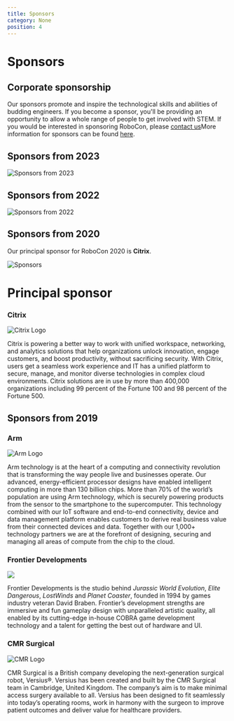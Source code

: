 ```yaml
---
title: Sponsors
category: None
position: 4
---
```

# Sponsors

## Corporate sponsorship

Our sponsors promote and inspire the technological skills and abilities of budding engineers. If you become a sponsor, you'll be providing an opportunity to allow a whole range of people to get involved with STEM. If you would be interested in sponsoring RoboCon, please [contact us](/about/contact.html)More information for sponsors can be found [here](/about/for-sponsors.html).

## S﻿ponsors from 2023

![Sponsors from 2023](/images/sponsors-2023.png)

## Sponsors from 2022

![Sponsors from 2022](/images/logos2.png)

## Sponsors from 2020

Our principal sponsor for RoboCon 2020 is **Citrix**.

![Sponsors](/images/sponsors.png)

# Principal sponsor

### Citrix

![Citrix Logo](/images/citrix-logo-black.jpg)

Citrix is powering a better way to work with unified workspace, networking, and analytics solutions that help organizations unlock innovation, engage customers, and boost productivity, without sacrificing security. With Citrix, users get a seamless work experience and IT has a unified platform to secure, manage, and monitor diverse technologies in complex cloud environments. Citrix solutions are in use by more than 400,000 organizations including 99 percent of the Fortune 100 and 98 percent of the Fortune 500.

## Sponsors from 2019

### Arm

![Arm Logo](/images/arm_logo_black_150lg.png)

Arm technology is at the heart of a computing and connectivity revolution that is transforming the way people live and businesses operate. Our advanced, energy-efficient processor designs have enabled intelligent computing in more than 130 billion chips. More than 70% of the world’s population are using Arm technology, which is securely powering products from the sensor to the smartphone to the supercomputer. This technology combined with our IoT software and end-to-end connectivity, device and data management platform enables customers to derive real business value from their connected devices and data. Together with our 1,000+ technology partners we are at the forefront of designing, securing and managing all areas of compute from the chip to the cloud.

### Frontier Developments

![](/images/frontier_developments.svg)

Frontier Developments is the studio behind *Jurassic World Evolution*, *Elite Dangerous*, *LostWinds* and *Planet Coaster*, founded in 1994 by games industry veteran David Braben. Frontier’s development strengths are immersive and fun gameplay design with unparalleled artistic quality, all enabled by its cutting-edge in-house COBRA game development technology and a talent for getting the best out of hardware and UI.

### CMR Surgical

![CMR Logo](/images/cmrsurgical_logo_rgb_hi-res.png "CMR logo")

CMR Surgical is a British company developing the next-generation surgical robot, Versius®.
 Versius has been created and built by the CMR Surgical team in Cambridge, United Kingdom.
 The company’s aim is to make minimal access surgery available to all. Versius has been designed
to fit seamlessly into today’s operating rooms, work in harmony with the surgeon to improve
 patient outcomes and deliver value for healthcare providers.